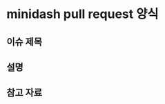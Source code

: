 # minidash pull request 양식

## 이슈 제목 
<!-- 이슈 주제 or  제목을 적어주세요 -->

## 설명
<!-- 설명을 적어주세요 -->

## 참고 자료
<!-- 파일이나 관련 참조 내용을 기입해주세요 -->

